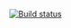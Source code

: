 [![Build status](https://ci.appveyor.com/api/projects/status/toj2aqpp7nbem94u/branch/master?svg=true)](https://ci.appveyor.com/project/skitalz/ci3/branch/master)
